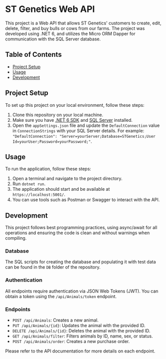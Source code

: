 # ST Genetics Web API

This project is a Web API that allows ST Genetics' customers to create, edit, delete, filter, and buy bulls or cows from our farms. The project was developed using .NET 6, and utilizes the Micro ORM Dapper for communication with the SQL Server database.

## Table of Contents

- [Project Setup](#project-setup)
- [Usage](#usage)
- [Development](#development)

## Project Setup

To set up this project on your local environment, follow these steps:

1. Clone this repository on your local machine.
2. Make sure you have [.NET 6 SDK](https://dotnet.microsoft.com/download/dotnet/6.0) and [SQL Server](https://www.microsoft.com/en-us/sql-server/sql-server-downloads) installed.
3. Open the `appSettings.json` file and update the `DefaultConnection` value in `ConnectionStrings` with your SQL Server details. For example: `"DefaultConnection": "Server=yourServer;Database=STGenetics;User Id=yourUser;Password=yourPassword;"`.

## Usage

To run the application, follow these steps:

1. Open a terminal and navigate to the project directory.
2. Run `dotnet run`.
3. The application should start and be available at `https://localhost:5001/`.
4. You can use tools such as Postman or Swagger to interact with the API.

## Development

This project follows best programming practices, using async/await for all operations and ensuring the code is clean and without warnings when compiling.

### Database

The SQL scripts for creating the database and populating it with test data can be found in the `DB` folder of the repository.

### Authentication

All endpoints require authentication via JSON Web Tokens (JWT). You can obtain a token using the `/api/Animals/token` endpoint.

### Endpoints

- `POST /api/Animals`: Creates a new animal.
- `PUT /api/Animals/{id}`: Updates the animal with the provided ID.
- `DELETE /api/Animals/{id}`: Deletes the animal with the provided ID.
- `GET /api/Animals/filter`: Filters animals by ID, name, sex, or status.
- `POST /api/Animals/order`: Creates a new purchase order.

Please refer to the API documentation for more details on each endpoint.
